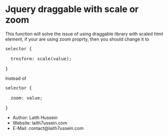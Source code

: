 # Jquery draggable with scale or zoom

This function will solve the issue of using draggable library with scaled html element, if your are using zoom proprty, then you should change it to

<pre>
selector {

  trnsform: scale(value);
  
}
</pre>

Instead of

<pre>
selector {

  zoom: value;
  
}
</pre>

<ul>
  <li>Author: Laith Hussein</li>
  <li>Website: laith7ussein.com</li>
  <li>E-Mail: contact@laith7ussein.com</li>
</ul>
